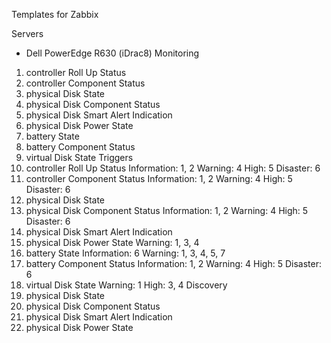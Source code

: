 Templates for Zabbix

Servers

- Dell PowerEdge R630 (iDrac8)
Monitoring
1) controller Roll Up Status
2) controller Component Status
3) physical Disk State
4) physical Disk Component Status
5) physical Disk Smart Alert Indication
6) physical Disk Power State
7) battery State
8) battery Component Status
9) virtual Disk State
Triggers
1) controller Roll Up Status
	Information: 1, 2
	Warning: 4
	High: 5
	Disaster: 6
2) controller Component Status
	Information: 1, 2
	Warning: 4
	High: 5
	Disaster: 6
3) physical Disk State
4) physical Disk Component Status
	Information: 1, 2
	Warning: 4
	High: 5
	Disaster: 6
5) physical Disk Smart Alert Indication
6) physical Disk Power State
	Warning: 1, 3, 4
7) battery State
	Information: 6
	Warning: 1, 3, 4, 5, 7
8) battery Component Status
	Information: 1, 2
	Warning: 4
	High: 5
	Disaster: 6
9) virtual Disk State
	Warning: 1
	High: 3, 4
Discovery
1) physical Disk State
2) physical Disk Component Status
3) physical Disk Smart Alert Indication
4) physical Disk Power State
